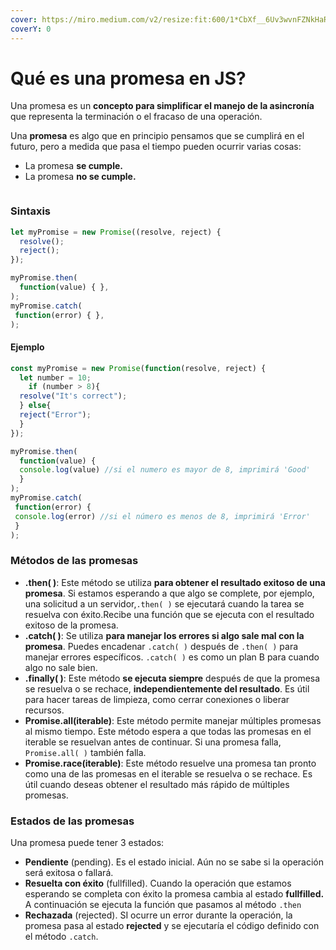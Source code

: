 ```yaml
---
cover: https://miro.medium.com/v2/resize:fit:600/1*CbXf__6Uv3wvnFZNkHaRAQ.png
coverY: 0
---
```


# Qué es una promesa en JS?

Una promesa es un **concepto para simplificar el manejo de la asincronía** que representa la terminación o el fracaso de una operación.

Una **promesa** es algo que en principio pensamos que se cumplirá en el futuro, pero a medida que pasa el tiempo pueden ocurrir varias cosas:

* La promesa **se cumple.**
* La promesa **no se cumple.**

<figure><img src="https://www.boardinfinity.com/blog/content/images/2023/02/Promise-in-JS-1.png" alt=""><figcaption></figcaption></figure>

### Sintaxis

```javascript
let myPromise = new Promise((resolve, reject) {
  resolve(); 
  reject();
});

myPromise.then(
  function(value) { },
);
myPromise.catch(
 function(error) { },
);
```

#### Ejemplo&#x20;

```javascript
const myPromise = new Promise(function(resolve, reject) {
  let number = 10;
    if (number > 8){
  resolve("It's correct"); 
  } else{
  reject("Error");
  }
});

myPromise.then(
  function(value) { 
  console.log(value) //si el numero es mayor de 8, imprimirá 'Good'
  }
);
myPromise.catch(
 function(error) { 
 console.log(error) //si el número es menos de 8, imprimirá 'Error'
 }
);
```

### Métodos de las promesas

* **.then( )**: Este método se utiliza **para obtener el resultado exitoso de una promesa**. Si estamos esperando a que algo se complete, por ejemplo, una solicitud a un servidor,`.then( )` se ejecutará cuando la tarea se resuelva con éxito.Recibe una función que se ejecuta con el resultado exitoso de la promesa.
* **.catch( )**: Se utiliza **para manejar los errores si algo sale mal con la promesa**. Puedes encadenar `.catch( )` después de `.then( )` para manejar errores específicos. `.catch( )` es como un plan B para cuando  algo no sale bien.
* **.finally( )**: Este método **se ejecuta siempre** después de que la promesa se resuelva o se rechace, **independientemente del resultado**. Es útil para hacer tareas de limpieza, como cerrar conexiones o liberar recursos.
* **Promise.all(iterable)**: Este método permite manejar múltiples promesas al mismo tiempo. Este método espera a que todas las promesas en el iterable se resuelvan antes de continuar. Si una promesa falla, `Promise.all( )` también falla.
* **Promise.race(iterable)**: Este método resuelve una promesa tan pronto como una de las promesas en el iterable se resuelva o se rechace. Es útil cuando deseas obtener el resultado más rápido de múltiples promesas.

### Estados de las promesas

Una promesa puede tener 3 estados:

* **Pendiente** (pending).  Es el estado inicial. Aún no se sabe si la operación será exitosa o fallará.
* **Resuelta con éxito** (fullfilled). Cuando la operación que estamos esperando se completa con éxito la promesa cambia al estado **fullfilled.** A continuación se ejecuta la función que pasamos al método `.then`
* **Rechazada** (rejected). SI ocurre un error durante la operación, la promesa pasa al estado **rejected** y se ejecutaría el código definido con el método `.catch`.

<figure><img src="https://miro.medium.com/v2/resize:fit:1400/1*twe3mTi-duRtRjI3WQXADw.png" alt=""><figcaption></figcaption></figure>
